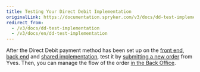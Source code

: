 ```yaml
---
title: Testing Your Direct Debit Implementation
originalLink: https://documentation.spryker.com/v3/docs/dd-test-implementation
redirect_from:
  - /v3/docs/dd-test-implementation
  - /v3/docs/en/dd-test-implementation
---
```


After the Direct Debit payment method has been set up on the [front end](/docs/scos/dev/developer-guides/202001.0/development-guide/back-end/data-manipulation/payment-methods/direct-debit-example-implementation/dd-fe-implement), [back end](/docs/scos/dev/developer-guides/202001.0/development-guide/back-end/data-manipulation/payment-methods/direct-debit-example-implementation/dd-be-implement) and [shared implementation](/docs/scos/dev/developer-guides/202001.0/development-guide/back-end/data-manipulation/payment-methods/direct-debit-example-implementation/dd-shared-imple), test it by [submitting a new order](/docs/scos/dev/user-guides/202001.0/shop-user-guide/shop-guide-checkout/checkout-shop-g) from Yves. Then, you can manage the flow of the order [in the Back Office](/docs/scos/dev/user-guides/201907.0/back-office-user-guide/sales/orders/managing-orders).
